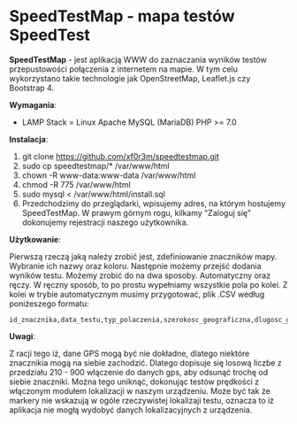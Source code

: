 # SpeedTestMap - mapa testów SpeedTest

__SpeedTestMap__ - jest aplikacją WWW do zaznaczania wyników testów przepustowości połączenia z internetem na mapie. W tym celu
wykorzystano takie technologie jak OpenStreetMap, Leaflet.js czy Bootstrap 4. 

__Wymagania__:

* LAMP Stack = Linux Apache MySQL (MariaDB) PHP >= 7.0

__Instalacja__:

1. git clone https://github.com/xf0r3m/speedtestmap.git
2. sudo cp speedtestmap/* /var/www/html
3. chown -R www-data:www-data /var/www/html
4. chmod -R 775 /var/www/html
5. sudo mysql < /var/www/html/install.sql
6. Przedchodzimy do przeglądarki, wpisujemy adres, na którym hostujemy SpeedTestMap.
W prawym górnym rogu, kilkamy "Zaloguj się" dokonujemy rejestracji naszego użytkownika. 

__Użytkowanie__:

Pierwszą rzeczą jaką należy zrobić jest, zdefiniowanie znaczników mapy. Wybranie ich nazwy 
oraz koloru. Następnie możemy przejść dodania wyników testu. Możemy zrobić do na dwa sposoby.
Automatyczny oraz ręczy. W ręczny sposób, to po prostu wypełniamy wszystkie pola po kolei. 
Z kolei w trybie automatycznym musimy przygotować, plik .CSV według poniżeszego formatu:

```
id_znacznika,data_testu,typ_polaczenia,szerokosc_geograficzna,dlugosc_geograficzna,predkość_pobierania,prędkosć_wysyłania,wartość_opóźnienia
```

__Uwagi__:

Z racji tego iż, dane GPS mogą być nie dokładne, dlatego niektóre znacznikia mogą na siebie zachodzić. Dlatego dopisuje się losową liczbe z przedziału 210 - 900 włączenie do danych gps, aby odsunąć trochę od siebie znaczniki. Można tego uniknąć, dokonując testów prędkości z włączonym modułem lokalizacji w naszym urządzeniu. Może być tak że markery nie wskazują  w ogóle rzeczywistej lokalizaji testu, oznacza to iż aplikacja nie mogłą wydobyć danych lokalizacyjnych z urządzenia.
